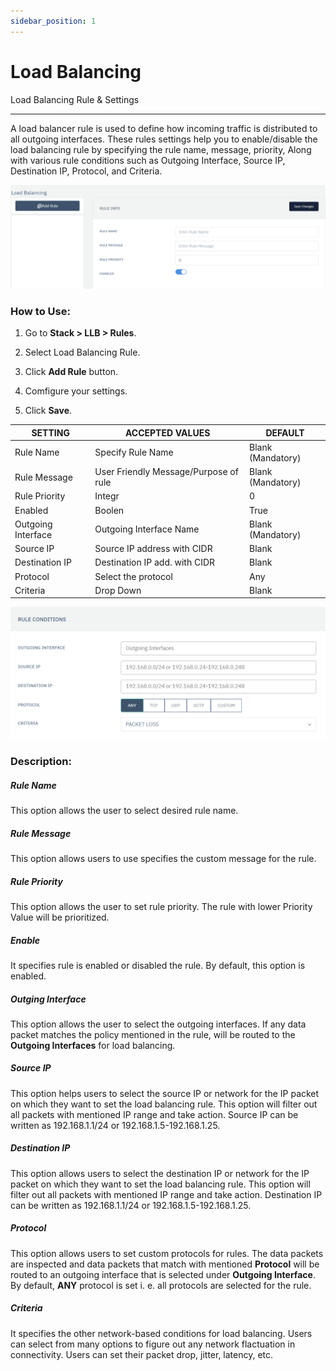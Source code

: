 ```yaml
---
sidebar_position: 1
---
```


# Load Balancing

Load Balancing Rule & Settings

---

A load balancer rule is used to define how incoming traffic is distributed to all outgoing interfaces.  These rules settings help you to enable/disable the load balancing rule by specifying the rule name, message, priority, Along with various rule conditions such as Outgoing Interface, Source IP, Destination IP, Protocol, and Criteria.

![load_balancing](/img/llb/llb9.png)

### **How to Use:**

1. Go to **Stack > LLB > Rules**.

2. Select Load Balancing Rule.

3. Click **Add Rule** button.

4. Comfigure your settings.

5. Click **Save**.

| SETTING            | ACCEPTED VALUES                       | DEFAULT           |
|--------------------|---------------------------------------|-------------------|
| Rule Name          | Specify Rule Name                     | Blank (Mandatory) |
| Rule Message       | User Friendly Message/Purpose of rule | Blank (Mandatory) |
| Rule Priority      | Integr                                | 0                 |
| Enabled            | Boolen                                | True              |
| Outgoing Interface | Outgoing Interface Name               | Blank (Mandatory) |
| Source IP          | Source IP address with CIDR           | Blank             |
| Destination IP     | Destination IP add. with CIDR         | Blank             |
| Protocol           | Select the protocol                   | Any               |
| Criteria           | Drop Down                             | Blank             |

![load_balancing_rule_condition](/img/llb/llb10.png)

### **Description:**

##### **Rule Name**

This option allows the user to select desired rule name.

##### **Rule Message**

This option allows users to use specifies the custom message for the rule.

##### **Rule Priority**

This option allows the user to set rule priority. The rule with lower Priority Value will be prioritized.

##### **Enable**

It specifies rule is enabled or disabled the rule. By default, this option is enabled.

##### **Outging Interface**

This option allows the user to select the outgoing interfaces. If any data packet matches the policy mentioned in the rule, will be routed to the **Outgoing Interfaces** for load balancing. 

##### **Source IP**

This option helps users to select the source IP or network for the IP packet on which they want to set the load balancing rule. This option will filter out all packets with mentioned IP range and take action. Source IP can be written as 192.168.1.1/24 or 192.168.1.5-192.168.1.25.

##### **Destination IP**

This option allows users to select the destination IP or network for the IP packet on which they want to set the load balancing rule. This option will filter out all packets with mentioned IP range and take action. Destination IP can be written as 192.168.1.1/24 or 192.168.1.5-192.168.1.25.

##### **Protocol**

This option allows users to set custom protocols for rules. The data packets are inspected and data packets that match with mentioned **Protocol** will be routed to an outgoing interface that is selected under **Outgoing Interface**. By default, **ANY** protocol is set i. e. all protocols are selected for the rule.

##### **Criteria**

It specifies the other network-based conditions for load balancing. Users can select from many options to figure out any network flactuation in connectivity. Users can set their packet drop, jitter, latency, etc.